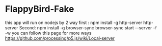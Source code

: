 # FlappyBird-Fake
this app will run on nodejs by 2 way
first :
    npm install -g http-server
    http-server
Second: 
  npm install -g browser-sync
  browser-sync start --server -f -w
you can follow this page for more ways
https://github.com/processing/p5.js/wiki/Local-server
